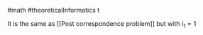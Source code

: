 #math #theoreticalInformatics t

It is the same as [[Post correspondence problem]] but with $i_1 = 1$